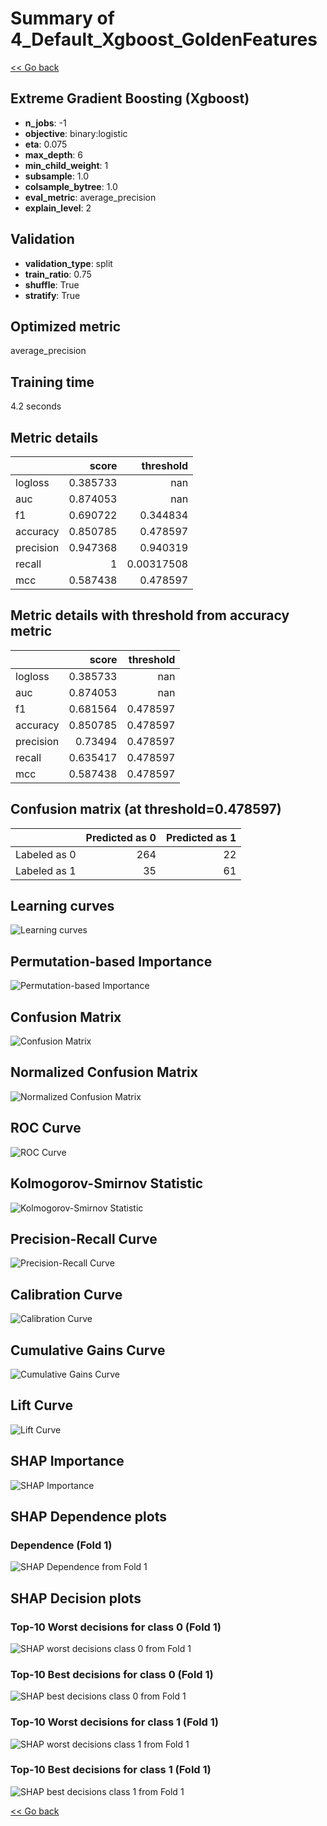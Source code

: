 # Summary of 4_Default_Xgboost_GoldenFeatures

[<< Go back](../README.md)


## Extreme Gradient Boosting (Xgboost)
- **n_jobs**: -1
- **objective**: binary:logistic
- **eta**: 0.075
- **max_depth**: 6
- **min_child_weight**: 1
- **subsample**: 1.0
- **colsample_bytree**: 1.0
- **eval_metric**: average_precision
- **explain_level**: 2

## Validation
 - **validation_type**: split
 - **train_ratio**: 0.75
 - **shuffle**: True
 - **stratify**: True

## Optimized metric
average_precision

## Training time

4.2 seconds

## Metric details
|           |    score |    threshold |
|:----------|---------:|-------------:|
| logloss   | 0.385733 | nan          |
| auc       | 0.874053 | nan          |
| f1        | 0.690722 |   0.344834   |
| accuracy  | 0.850785 |   0.478597   |
| precision | 0.947368 |   0.940319   |
| recall    | 1        |   0.00317508 |
| mcc       | 0.587438 |   0.478597   |


## Metric details with threshold from accuracy metric
|           |    score |   threshold |
|:----------|---------:|------------:|
| logloss   | 0.385733 |  nan        |
| auc       | 0.874053 |  nan        |
| f1        | 0.681564 |    0.478597 |
| accuracy  | 0.850785 |    0.478597 |
| precision | 0.73494  |    0.478597 |
| recall    | 0.635417 |    0.478597 |
| mcc       | 0.587438 |    0.478597 |


## Confusion matrix (at threshold=0.478597)
|              |   Predicted as 0 |   Predicted as 1 |
|:-------------|-----------------:|-----------------:|
| Labeled as 0 |              264 |               22 |
| Labeled as 1 |               35 |               61 |

## Learning curves
![Learning curves](learning_curves.png)

## Permutation-based Importance
![Permutation-based Importance](permutation_importance.png)
## Confusion Matrix

![Confusion Matrix](confusion_matrix.png)


## Normalized Confusion Matrix

![Normalized Confusion Matrix](confusion_matrix_normalized.png)


## ROC Curve

![ROC Curve](roc_curve.png)


## Kolmogorov-Smirnov Statistic

![Kolmogorov-Smirnov Statistic](ks_statistic.png)


## Precision-Recall Curve

![Precision-Recall Curve](precision_recall_curve.png)


## Calibration Curve

![Calibration Curve](calibration_curve_curve.png)


## Cumulative Gains Curve

![Cumulative Gains Curve](cumulative_gains_curve.png)


## Lift Curve

![Lift Curve](lift_curve.png)



## SHAP Importance
![SHAP Importance](shap_importance.png)

## SHAP Dependence plots

### Dependence (Fold 1)
![SHAP Dependence from Fold 1](learner_fold_0_shap_dependence.png)

## SHAP Decision plots

### Top-10 Worst decisions for class 0 (Fold 1)
![SHAP worst decisions class 0 from Fold 1](learner_fold_0_shap_class_0_worst_decisions.png)
### Top-10 Best decisions for class 0 (Fold 1)
![SHAP best decisions class 0 from Fold 1](learner_fold_0_shap_class_0_best_decisions.png)
### Top-10 Worst decisions for class 1 (Fold 1)
![SHAP worst decisions class 1 from Fold 1](learner_fold_0_shap_class_1_worst_decisions.png)
### Top-10 Best decisions for class 1 (Fold 1)
![SHAP best decisions class 1 from Fold 1](learner_fold_0_shap_class_1_best_decisions.png)

[<< Go back](../README.md)
